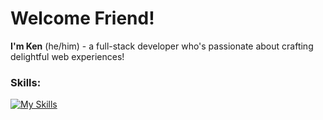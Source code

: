 # Welcome Friend!

**I'm Ken** (he/him) - a full-stack developer who's passionate about crafting delightful web experiences!

### Skills:
[![My Skills](https://skillicons.dev/icons?i=react,materialui,nodejs,jest,js,css,html,firebase,mongodb,express,git)](https://skillicons.dev)



<!--

**KennethMetz/KennethMetz** is a ✨ _special_ ✨ repository because its `README.md` (this file) appears on your GitHub profile.

Here are some ideas to get you started:

- 🔭 I’m currently working on ...
- 🌱 I’m currently learning ...
- 👯 I’m looking to collaborate on ...
- 🤔 I’m looking for help with ...
- 💬 Ask me about ...
- 📫 How to reach me: ...
- 😄 Pronouns: ...
- ⚡ Fun fact: ...
-->
